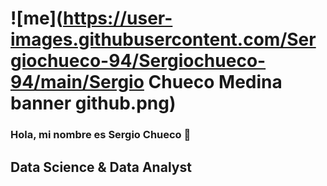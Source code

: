 # ![me](https://user-images.githubusercontent.com/Sergiochueco-94/Sergiochueco-94/main/Sergio Chueco Medina banner github.png) 
### Hola, mi nombre es Sergio Chueco 👋

## Data Science & Data Analyst
